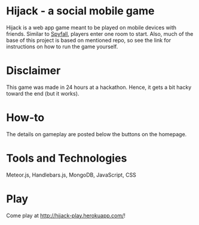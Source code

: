 # Hijack - a social mobile game
Hijack is a web app game meant to be played on mobile devices with friends. Similar to [Spyfall](https://github.com/evanbrumley/spyfall), players enter one room to start. Also, much of the base of this project is based on mentioned repo, so see the link for instructions on how to run the game yourself.

# Disclaimer
This game was made in 24 hours at a hackathon. Hence, it gets a bit hacky toward the end (but it works).

# How-to
The details on gameplay are posted below the buttons on the homepage.

# Tools and Technologies
Meteor.js, Handlebars.js, MongoDB, JavaScript, CSS

# Play
Come play at http://hijack-play.herokuapp.com/!